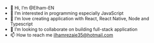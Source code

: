 - 👋 Hi, I’m @Elham-EN
- 👀 I’m interested in programming especially JavaScript
- 🌱 I’m love creating application with React, React Native, Node and Typescript 
- 💞️ I’m looking to collaborate on building full-stack application
- 📫 How to reach me ilhamrezaie35@hotmail.com

<!---
Elham-EN/Elham-EN is a ✨ special ✨ repository because its `README.md` (this file) appears on your GitHub profile.
You can click the Preview link to take a look at your changes.
--->
